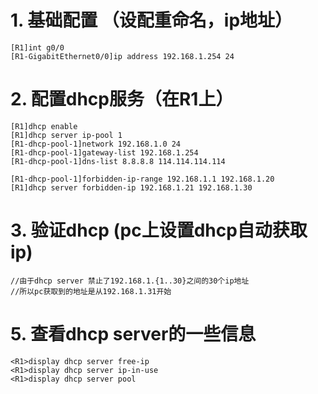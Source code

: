 # 1. 基础配置 （设配重命名，ip地址）
    [R1]int g0/0
    [R1-GigabitEthernet0/0]ip address 192.168.1.254 24

# 2. 配置dhcp服务（在R1上）
    [R1]dhcp enable
    [R1]dhcp server ip-pool 1
    [R1-dhcp-pool-1]network 192.168.1.0 24
    [R1-dhcp-pool-1]gateway-list 192.168.1.254
    [R1-dhcp-pool-1]dns-list 8.8.8.8 114.114.114.114

    [R1-dhcp-pool-1]forbidden-ip-range 192.168.1.1 192.168.1.20
    [R1]dhcp server forbidden-ip 192.168.1.21 192.168.1.30


# 3. 验证dhcp (pc上设置dhcp自动获取ip)
    //由于dhcp server 禁止了192.168.1.{1..30}之间的30个ip地址
    //所以pc获取到的地址是从192.168.1.31开始


# 5. 查看dhcp server的一些信息
    <R1>display dhcp server free-ip
    <R1>display dhcp server ip-in-use
    <R1>display dhcp server pool
